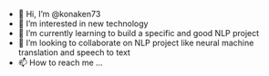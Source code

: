 - 👋 Hi, I’m @konaken73
- 👀 I’m interested in new technology
- 🌱 I’m currently learning to build a specific and good NLP project
- 💞️ I’m looking to collaborate on NLP project like neural machine translation and speech to text
- 📫 How to reach me ...

<!---
konaken73/konaken73 is a ✨ special ✨ repository because its `README.md` (this file) appears on your GitHub profile.
You can click the Preview link to take a look at your changes.
--->
